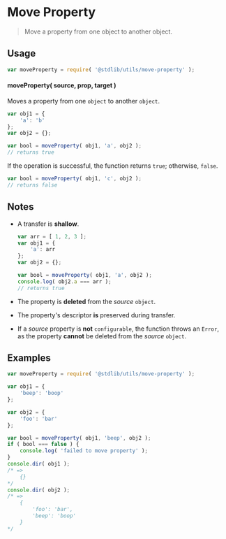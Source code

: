 # Move Property

> Move a property from one object to another object.


<section class="usage">

## Usage

``` javascript
var moveProperty = require( '@stdlib/utils/move-property' );
```

#### moveProperty( source, prop, target )

Moves a property from one `object` to another `object`.

``` javascript
var obj1 = {
    'a': 'b'
};
var obj2 = {};

var bool = moveProperty( obj1, 'a', obj2 );
// returns true
```

If the operation is successful, the function returns `true`; otherwise, `false`.

``` javascript
var bool = moveProperty( obj1, 'c', obj2 );
// returns false
```

</section>

<!-- /.usage -->


<section class="notes">

## Notes

* A transfer is __shallow__.
    
  ``` javascript
  var arr = [ 1, 2, 3 ];
  var obj1 = {
      'a': arr
  };
  var obj2 = {};

  var bool = moveProperty( obj1, 'a', obj2 );
  console.log( obj2.a === arr );
  // returns true
  ```

* The property is __deleted__ from the *source* `object`.

* The property's descriptor __is__ preserved during transfer.

* If a *source* property is __not__ `configurable`, the function throws an `Error`, as the property __cannot__ be deleted from the *source* `object`.

</section>

<!-- /.notes -->


<section class="examples">

## Examples

``` javascript
var moveProperty = require( '@stdlib/utils/move-property' );

var obj1 = {
    'beep': 'boop'
};

var obj2 = {
    'foo': 'bar'
};

var bool = moveProperty( obj1, 'beep', obj2 );
if ( bool === false ) {
    console.log( 'failed to move property' );
}
console.dir( obj1 );
/* =>
    {}
*/
console.dir( obj2 );
/* =>
    {
        'foo': 'bar',
        'beep': 'boop'
    }
*/
```

</section>

<!-- /.examples -->


<section class="links">

</section>

<!-- /.links -->
